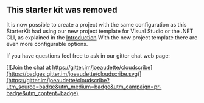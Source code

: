 ## This starter kit was removed

It is now possible to create a project with the same configuration as this StarterKit had using our new project template for Visual Studio or the .NET CLI, as explained in the [Introduction](https://www.cloudscribe.com/docs/introduction)
With the new project template there are even more configurable options.

If you have questions feel free to ask in our gitter chat web page:

[![Join the chat at https://gitter.im/joeaudette/cloudscribe](https://badges.gitter.im/joeaudette/cloudscribe.svg)](https://gitter.im/joeaudette/cloudscribe?utm_source=badge&utm_medium=badge&utm_campaign=pr-badge&utm_content=badge)




